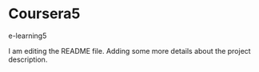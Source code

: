 # Coursera5
e-learning5

I am editing the README file. Adding some more details about the project description.
